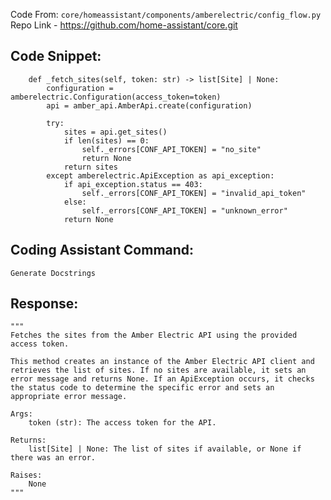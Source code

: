 Code From: `core/homeassistant/components/amberelectric/config_flow.py` 
Repo Link - https://github.com/home-assistant/core.git



## Code Snippet:

```
    def _fetch_sites(self, token: str) -> list[Site] | None:
        configuration = amberelectric.Configuration(access_token=token)
        api = amber_api.AmberApi.create(configuration)

        try:
            sites = api.get_sites()
            if len(sites) == 0:
                self._errors[CONF_API_TOKEN] = "no_site"
                return None
            return sites
        except amberelectric.ApiException as api_exception:
            if api_exception.status == 403:
                self._errors[CONF_API_TOKEN] = "invalid_api_token"
            else:
                self._errors[CONF_API_TOKEN] = "unknown_error"
            return None
```

## Coding Assistant Command: 

`Generate Docstrings`

## Response:

```
"""
Fetches the sites from the Amber Electric API using the provided access token.

This method creates an instance of the Amber Electric API client and retrieves the list of sites. If no sites are available, it sets an error message and returns None. If an ApiException occurs, it checks the status code to determine the specific error and sets an appropriate error message.

Args:
    token (str): The access token for the API.

Returns:
    list[Site] | None: The list of sites if available, or None if there was an error.

Raises:
    None
"""
```
